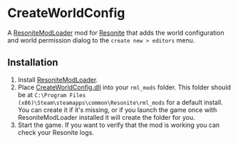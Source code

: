 # CreateWorldConfig

A [ResoniteModLoader](https://github.com/resonite-modding-group/ResoniteModLoader) mod for [Resonite](https://resonite.com/) that adds the world configuration and world permission dialog to the `create new > editors` menu.

## Installation
1. Install [ResoniteModLoader](https://github.com/resonite-modding-group/ResoniteModLoader).
1. Place [CreateWorldConfig.dll](https://github.com/art0007i/CreateWorldConfig/releases/latest/download/CreateWorldConfig.dll) into your `rml_mods` folder. This folder should be at `C:\Program Files (x86)\Steam\steamapps\common\Resonite\rml_mods` for a default install. You can create it if it's missing, or if you launch the game once with ResoniteModLoader installed it will create the folder for you.
1. Start the game. If you want to verify that the mod is working you can check your Resonite logs.